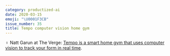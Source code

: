 ```yaml
---
category: productized-ai
date: 2020-03-15
emoji: "\U0001F3CB"
issue_number: 35
title: Tempo computer vision home gym
---
```


️‍♀️ Natt Garun at The Verge: [Tempo is a smart home gym that uses computer vision to track your form in real time](https://www.theverge.com/2020/2/26/21154185/tempo-smart-home-gym-kinect-computer-vision-ai-form-correction?utm_campaign=Dynamically%20Typed&utm_medium=email&utm_source=Revue%20newsletter).